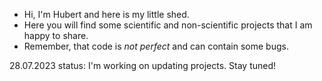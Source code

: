 - Hi, I'm Hubert and here is my little shed. 
- Here you will find some scientific and non-scientific projects that I am happy to share.
- Remember, that code is _not perfect_ and can contain some bugs.


28.07.2023 status: I'm working on updating projects. Stay tuned!

